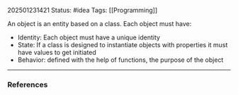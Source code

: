 202501231421
Status: #idea
Tags: [[Programming]]

An object is an entity based on a class. Each object must have:
- Identity: Each object must have a unique identity
- State: If a class is designed to instantiate objects with properties it must have values to get initiated
- Behavior: defined with the help of functions, the purpose of the object

---
### References
